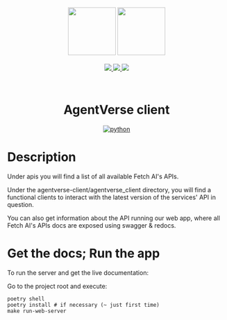 <h3 align="center">
  <img
    src="https://github.com/fetchai/.github/blob/main/primary_logo_white.svg"
    height="110"
  />
  <img
    src="https://github.com/fetchai/.github/blob/main/primary_logo_navy.svg#gh-light-mode-only"
    height="110"
  />
</h3>

<div>
  <p align="center">
    <a
    href="https://twitter.com/Fetch_ai">
        <img src="https://img.shields.io/badge/X/Twitter-000000?style=for-the-badge&logo=x&logoColor=white" />
    </a>
    <a href="https://uk.linkedin.com/company/fetch-ai">
        <img src="https://img.shields.io/badge/LinkedIn-0077B5?style=for-the-badge&logo=linkedin&logoColor=white" />
    </a>
    <a href="https://www.youtube.com/channel/UCrEQK_X2Vm1kCtftlRoodXA">
        <img src="https://img.shields.io/badge/YouTube-FF0000?style=for-the-badge&logo=youtube&logoColor=white" />
    </a>
  </p>
</div>

<br/>

<div align="center">
  
# AgentVerse client
[![python](https://img.shields.io/badge/Python-3.8+-3776AB.svg?style=flat&logo=python&logoColor=white)](https://www.python.org)


</div>


<!-- Vars -->
[repo_logo_img]: https://github.com/fetchai/.github/blob/main/primary_logo_navy.svg#gh-light-mode-only
[repo_url]: https://github.com/fetchai/
# Description
Under apis you will find a list of all available Fetch AI's APIs.

Under the agentverse-client/agentverse_client directory, you will find a functional clients to interact 
with the latest version of the services' API in question.

You can also get information about the API running our web app, 
where all Fetch AI's APIs docs are exposed using swagger & redocs.

# Get the docs; Run the app
To run the server and get the live documentation:

Go to the project root and execute:

```shell
poetry shell
poetry install # if necessary (~ just first time)
make run-web-server
```
